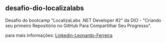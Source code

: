 ## desafio-dio-localizalabs
Desafio do bootcamp "LocalizaLabs .NET Developer #2" da DIO - "Criando seu primeiro Repositório no GitHub Para Compartilhar Seu Progresso".

para mais informações: [Linkedin-Leonardo-Ferreira](https://www.linkedin.com/in/leonardoferreira089/)
